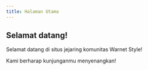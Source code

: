 ```yaml
---
title: Halaman Utama
---
```


## Selamat datang!

Selamat datang di situs jejaring komunitas Warnet Style!

Kami berharap kunjunganmu menyenangkan!
